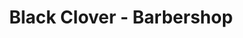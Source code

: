 ---
title: "Black Clover - Barbershop"
url: /montevideo/black-clover-barbershop/
shop: peluquería
---